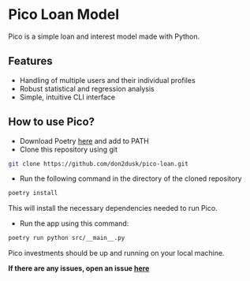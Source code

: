 # Pico Loan Model
Pico is a simple loan and interest model made with Python.

## Features
- Handling of multiple users and their individual profiles
- Robust statistical and regression analysis
- Simple, intuitive CLI interface

## How to use Pico?
- Download Poetry [here](https://python-poetry.org/docs/#installing-with-pipx) and add to PATH
- Clone this repository using git
```bash
git clone https://github.com/don2dusk/pico-loan.git
```
- Run the following command in the directory of the cloned repository
```bash
poetry install
```
This will install the necessary dependencies needed to run Pico.

- Run the app using this command:
```bash
poetry run python src/__main__.py
```
Pico investments should be up and running on your local machine.

**If there are any issues, open an issue [here](https://github.com/don2dusk/pico-loan/issues)**
